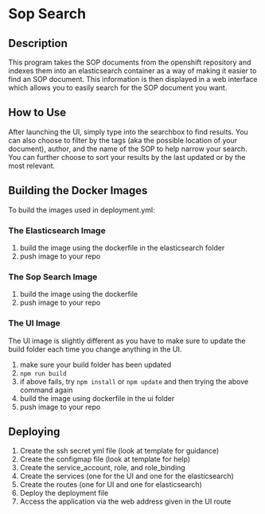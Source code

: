 # Sop Search 

## Description
This program takes the SOP documents from the openshift repository and indexes them into an
elasticsearch container as a way of making it easier to find an SOP document. This information is then displayed in a web interface which allows you to easily search for the SOP document you want.

## How to Use 
After launching the UI, simply type into the searchbox to find results. You can also choose to filter by the tags (aka the possible location of your document), author, and the name of the SOP to help narrow your search. You can further choose to sort your results by the last updated or by the most relevant. 

## Building the Docker Images 
To build the images used in deployment.yml:

### The Elasticsearch Image

1. build the image using the dockerfile in the elasticsearch folder
2. push image to your repo

### The Sop Search Image 

1. build the image using the dockerfile
2. push image to your repo

### The UI Image 

The UI image is slightly different as you have to make sure to update the build folder each time you change anything in the UI. 

1. make sure your build folder has been updated
  1. `npm run build`
  2. if above fails, try `npm install` or `npm update` and then trying the above command again
2. build the image using dockerfile in the ui folder
3. push image to your repo

## Deploying
1. Create the ssh secret yml file (look at template for guidance)
2. Create the configmap file (look at template for help)
3. Create the service_account, role, and role_binding
4. Create the services (one for the UI and one for the elasticsearch)
5. Create the routes (one for UI and one for elasticsearch)
6. Deploy the deployment file
7. Access the application via the web address given in the UI route